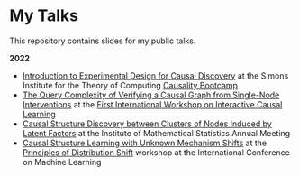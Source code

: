 # My Talks

This repository contains slides for my public talks.

**2022**
- [Introduction to Experimental Design for Causal Discovery](2022/experimental-design-bootcamp.pdf) at the Simons Institute for the Theory of Computing [Causality Bootcamp](https://simons.berkeley.edu/workshops/causality-2022-bc)
- [The Query Complexity of Verifying a Causal Graph from Single-Node Interventions](2022/chandler-squires-icl2022.pdf) at the [First International Workshop on Interactive Causal Learning](https://interactivecausallearning.com)
- [Causal Structure Discovery between Clusters of Nodes Induced by Latent Factors](2022/ims-latent-factor-causal-models.pdf) at the Institute of Mathematical Statistics Annual Meeting
- [Causal Structure Learning with Unknown Mechanism Shifts](2022/icml-pods-workshop2022_causal-structure-learning-unknown-targets.pdf) at the [Principles of Distribution Shift](https://sites.google.com/view/icml-2022-pods) workshop at the International Conference on Machine Learning


